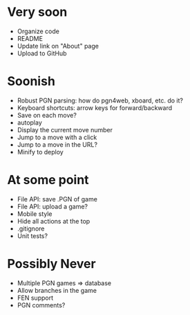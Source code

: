 # Very soon
- Organize code
- README
- Update link on "About" page
- Upload to GitHub

# Soonish
- Robust PGN parsing: how do pgn4web, xboard, etc. do it?
- Keyboard shortcuts: arrow keys for forward/backward
- Save on each move?
- autoplay
- Display the current move number
- Jump to a move with a click
- Jump to a move in the URL?
- Minify to deploy

# At some point
- File API: save .PGN of game
- File API: upload a game?
- Mobile style
- Hide all actions at the top
- .gitignore
- Unit tests?

# Possibly Never
- Multiple PGN games => database
- Allow branches in the game
- FEN support
- PGN comments?
